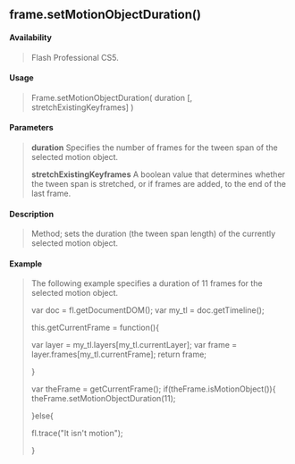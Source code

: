 ## frame.setMotionObjectDuration()

#### Availability

> Flash Professional CS5.

#### Usage

> Frame.setMotionObjectDuration( duration \[, stretchExistingKeyframes\] )

#### Parameters

> **duration** Specifies the number of frames for the tween span of the selected motion object.
>
> **stretchExistingKeyframes** A boolean value that determines whether the tween span is stretched, or if frames are added, to the end of the last frame.

#### Description

> Method; sets the duration (the tween span length) of the currently selected motion object.

#### Example

> The following example specifies a duration of 11 frames for the selected motion object.
>
> var doc = fl.getDocumentDOM(); var my\_tl = doc.getTimeline();
>
> this.getCurrentFrame = function(){
>
> var layer = my\_tl.layers\[my\_tl.currentLayer\]; var frame = layer.frames\[my\_tl.currentFrame\]; return frame;
>
> }
>
> var theFrame = getCurrentFrame(); if(theFrame.isMotionObject()){ theFrame.setMotionObjectDuration(11);
>
> }else{
>
> fl.trace("It isn't motion");
>
> }
